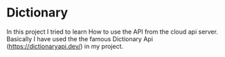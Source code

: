 # Dictionary
In this project I tried to learn How to  use the API  from the cloud api server.
Basically I  have used the the famous Dictionary Api (https://dictionaryapi.dev/) in my project.

